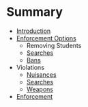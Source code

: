 # Summary

* [Introduction](README.md)
* [Enforcement Options](enforcement.md)
  * Removing Students
  * [Searches](searches.md)
  * [Bans](bans.md)
* Violations
  * [Nuisances](nuisances.md)
  * [Searches](searches.md)
  * [Weapons](weapons.md)
* [Enforcement](actions.md)

